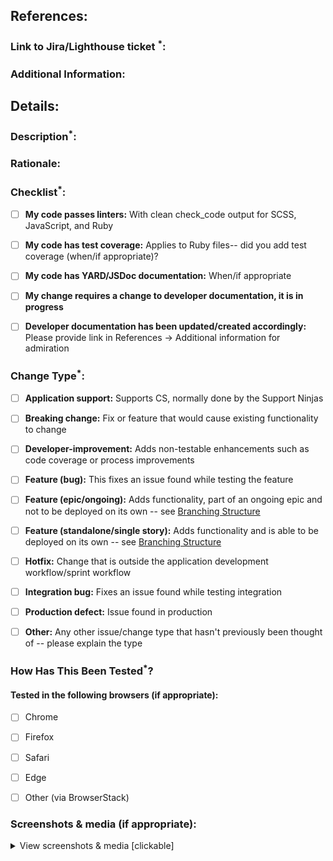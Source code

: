 <!--- 
  Please provide a general summary of your changes in the Title above in the following format(s):
  [T9-123] Title of Jira Ticket goes here
  [POC] Title of POC
  [ninja/LH123456] Commit Message Here
-->

<!-- REQUIRED FIELDS MARKED WITH ASTERISK (*) -->

## References:
### Link to Jira/Lighthouse ticket <sup>*</sup>:
<!--- 
  REQUIRED: Link to the specific Jira or Lighthouse ticket your changes address 
-->

### Additional Information:
<!--- 
  OPTIONAL: Link to any other relevant information like requirements documents, documentation, etc 
-->

## Details:
### Description<sup>*</sup>:
<!--- 
  REQUIRED: Describe your changes in detail 
-->

### Rationale:
<!--- 
  OPTIONAL:  Why is this change required? What problem does it solve? 
-->

### Checklist<sup>*</sup>:
<!---
  REQUIRED: Have you linted your code? Do you have documentation?
  Go over the following points, and put an `x` in all the boxes that apply.
  If you're unsure about any of these, don't hesitate to ask. We're here to help!
-->
- [ ] **My code passes linters:** With clean check_code output for SCSS, JavaScript, and Ruby
- [ ] **My code has test coverage:** Applies to Ruby files-- did you add test coverage (when/if appropriate)?
- [ ] **My code has YARD/JSDoc documentation:** When/if appropriate
- [ ] **My change requires a change to developer documentation, it is in progress**
- [ ] **Developer documentation has been updated/created accordingly:** Please provide link in References -> Additional information for admiration


### Change Type<sup>*</sup>:
<!---
  REQUIRED: What types of changes does your code introduce?
  Put an `x` in all the boxes that apply:
-->
- [ ] **Application support:** Supports CS, normally done by the Support Ninjas
- [ ] **Breaking change:** Fix or feature that would cause existing functionality to change
- [ ] **Developer-improvement:** Adds non-testable enhancements such as code coverage or process improvements
- [ ] **Feature (bug):** This fixes an issue found while testing the feature
- [ ] **Feature (epic/ongoing):** Adds functionality, part of an ongoing epic and not to be deployed on its own -- see [Branching Structure](https://w3-agile.atlassian.net/wiki/spaces/PRM/pages/105480193/Branching+Structure+Agile)
- [ ] **Feature (standalone/single story):** Adds functionality and is able to be deployed on its own -- see [Branching Structure](https://w3-agile.atlassian.net/wiki/spaces/PRM/pages/105480193/Branching+Structure+Agile)
- [ ] **Hotfix:** Change that is outside the application development workflow/sprint workflow
- [ ] **Integration bug:** Fixes an issue found while testing integration
- [ ] **Production defect:** Issue found in production
- [ ] **Other:** Any other issue/change type that hasn't previously been thought of -- please explain the type


### How Has This Been Tested<sup>*</sup>?
<!---
  REQUIRED: Please describe in detail how you tested your changes.
  When applicable, please include details of your testing environment,
  and the tests you ran to see how your change affects other areas of
  the code, etc.
-->

#### Tested in the following browsers (if appropriate):
<!--
  OPTIONAL: Browser tests, if relevant.
  Put an `x` in all the boxes that apply:
-->
- [ ] Chrome
- [ ] Firefox
- [ ] Safari
- [ ] Edge
- [ ] Other (via BrowserStack)


### Screenshots & media (if appropriate):
<!---
  OPTIONAL: If you think that screenshots or videos
  would be helpful for reviewers, please add them here.
-->

<details closed>
  <summary>View screenshots & media [clickable]</summary>
  <!---
    WARNING: please be aware that if you add an image or video to a
    pull request, anyone can view the anonymized URL without
    authentication, even if the pull request is in a private
    repository. If the content is sensitive (trade-secret),
    please do not post screenshots or video in the pull request.
    For more information, go to
    https://docs.github.com/en/github/writing-on-github/working-with-advanced-formatting/attaching-files
  -->

  <!--- DRAG AND DROP IMAGES AND/OR MEDIA HERE -->

</details>
